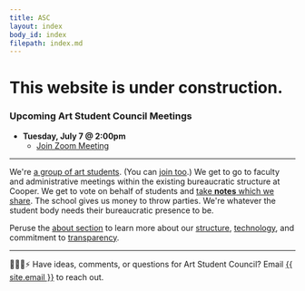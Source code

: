 ```yaml
---
title: ASC
layout: index
body_id: index
filepath: index.md
---
```


<h1> This website is under construction. </h1>

<h3> Upcoming Art Student Council Meetings </h3>

- **Tuesday, July 7 @ 2:00pm**
  - [Join Zoom Meeting](https://us02web.zoom.us/j/7360977109)

***

We're [a group of art students](/people). (You can [join too](mailto:asc.cooperunion@gmail.com).) We get to go to faculty and administrative meetings within the existing bureaucratic structure at Cooper. We get to vote on behalf of students and [take **notes** which we share](/notes). The school gives us money to throw parties. We're whatever the student body needs their bureaucratic presence to be.

Peruse the [about section](/about) to learn more about our [structure](/about/committees), [technology](/about/this-site), and commitment to [transparency](/about/transparency).

***

🙇💭📨⚡ Have ideas, comments, or questions for Art Student Council? Email <a href="mailto:{{ site.email }}">{{ site.email }}</a> to reach out.
